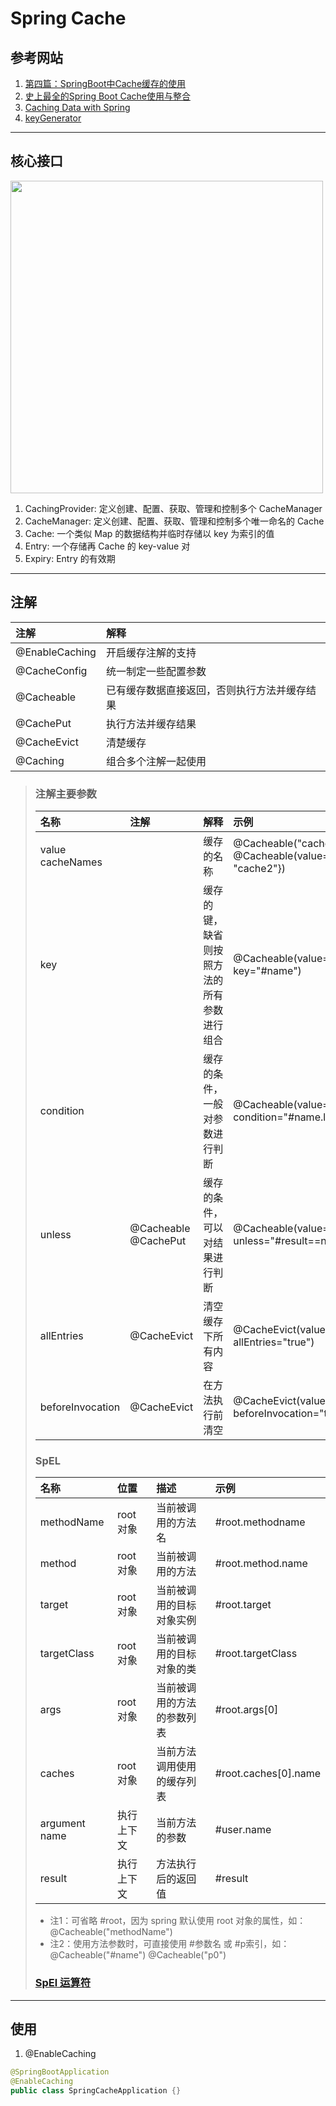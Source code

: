 # Spring Cache

## 参考网站
1. [第四篇：SpringBoot中Cache缓存的使用](https://blog.csdn.net/weixin_36279318/article/details/82820880)
2. [史上最全的Spring Boot Cache使用与整合](https://blog.csdn.net/qq_32448349/article/details/101696892)
3. [Caching Data with Spring](https://spring.io/guides/gs/caching/)
4. [keyGenerator](https://www.cnblogs.com/guchunchao/p/10112412.html)
---
## 核心接口
<img alt="" src="https://img-blog.csdn.net/20180923131228786?watermark/2/text/aHR0cHM6Ly9ibG9nLmNzZG4ubmV0L3dlaXhpbl8zNjI3OTMxOA==/font/5a6L5L2T/fontsize/400/fill/I0JBQkFCMA==/dissolve/70" width="500"/><br/>
1. CachingProvider: 定义创建、配置、获取、管理和控制多个 CacheManager
2. CacheManager: 定义创建、配置、获取、管理和控制多个唯一命名的 Cache
3. Cache: 一个类似 Map 的数据结构并临时存储以 key 为索引的值
4. Entry: 一个存储再 Cache 的 key-value 对
5. Expiry: Entry 的有效期
---
## 注解
|注解|解释|
|:---|:---|
|@EnableCaching|开启缓存注解的支持|
|@CacheConfig|统一制定一些配置参数|
|@Cacheable|已有缓存数据直接返回，否则执行方法并缓存结果|
|@CachePut|执行方法并缓存结果|
|@CacheEvict|清楚缓存|
|@Caching|组合多个注解一起使用|
>### 注解主要参数
>|名称|注解|解释|示例|
>|:---|:---|:---|:---|
>|value<br/>cacheNames| |缓存的名称|@Cacheable("cache")<br/>@Cacheable(value={"cache1", "cache2"})|
>|key| |缓存的键，缺省则按照方法的所有参数进行组合|@Cacheable(value="cache", key="#name")|
>|condition| |缓存的条件，一般对参数进行判断|@Cacheable(value="cache", condition="#name.length()>2")|
>|unless|@Cacheable<br/>@CachePut|缓存的条件，可以对结果进行判断|@Cacheable(value="cache", unless="#result==null")|
>|allEntries|@CacheEvict|清空缓存下所有内容|@CacheEvict(value="cache", allEntries="true")|
>|beforeInvocation|@CacheEvict|在方法执行前清空|@CacheEvict(value="cache", beforeInvocation="true")| 
>### SpEL
>|名称|位置|描述|示例|
>|:---|:---|:---|:---|
>|methodName|root 对象|当前被调用的方法名|#root.methodname|
>|method|root 对象|当前被调用的方法|#root.method.name|
>|target|root 对象|当前被调用的目标对象实例|#root.target|
>|targetClass|root 对象|当前被调用的目标对象的类|#root.targetClass|
>|args|root 对象|当前被调用的方法的参数列表|#root.args[0]|
>|caches|root 对象|当前方法调用使用的缓存列表|#root.caches[0].name|
>|argument name|执行上下文|当前方法的参数|#user.name|
>|result|执行上下文|方法执行后的返回值|#result|
>- 注1：可省略 #root，因为 spring 默认使用 root 对象的属性，如：@Cacheable("methodName")
>- 注2：使用方法参数时，可直接使用 #参数名 或 #p索引，如：@Cacheable("#name") @Cacheable("p0")
>### [SpEl 运算符](https://blog.csdn.net/yuhui123999/article/details/84288177)
---
## 使用
1. @EnableCaching
```java
@SpringBootApplication
@EnableCaching
public class SpringCacheApplication {}
```